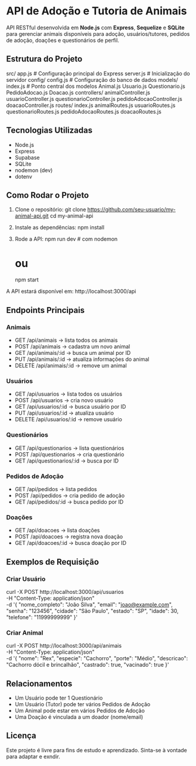 # API de Adoção e Tutoria de Animais
API RESTful desenvolvida em **Node.js** com **Express**, **Sequelize** e **SQLite** para gerenciar animais disponíveis para adoção, usuários/tutores, pedidos de adoção, doações e questionários de perfil.

## Estrutura do Projeto
src/
  app.js              # Configuração principal do Express
  server.js           # Inicialização do servidor
  config/
    config.js         # Configuração do banco de dados
  models/
    index.js          # Ponto central dos modelos
    Animal.js
    Usuario.js
    Questionario.js
    PedidoAdocao.js
    Doacao.js
  controllers/
    animalController.js
    usuarioController.js
    questionarioController.js
    pedidoAdocaoController.js
    doacaoController.js
  routes/
    index.js
    animalRoutes.js
    usuarioRoutes.js
    questionarioRoutes.js
    pedidoAdocaoRoutes.js
    doacaoRoutes.js

## Tecnologias Utilizadas
- Node.js
- Express
- Supabase
- SQLite
- nodemon (dev)
- dotenv 

## Como Rodar o Projeto
1. Clone o repositório:
   git clone https://github.com/seu-usuario/my-animal-api.git
   cd my-animal-api

2. Instale as dependências:
   npm install
   
3. Rode a API:
   npm run dev   # com nodemon
   # ou
   npm start 

A API estará disponível em: http://localhost:3000/api

## Endpoints Principais
### Animais
- GET /api/animais → lista todos os animais
- POST /api/animais → cadastra um novo animal
- GET /api/animais/:id → busca um animal por ID
- PUT /api/animais/:id → atualiza informações do animal
- DELETE /api/animais/:id → remove um animal

### Usuários
- GET /api/usuarios → lista todos os usuários
- POST /api/usuarios → cria novo usuário
- GET /api/usuarios/:id → busca usuário por ID
- PUT /api/usuarios/:id → atualiza usuário
- DELETE /api/usuarios/:id → remove usuário

### Questionários
- GET /api/questionarios → lista questionários
- POST /api/questionarios → cria questionário
- GET /api/questionarios/:id → busca por ID

### Pedidos de Adoção
- GET /api/pedidos → lista pedidos
- POST /api/pedidos → cria pedido de adoção
- GET /api/pedidos/:id → busca pedido por ID

### Doações
- GET /api/doacoes → lista doações
- POST /api/doacoes → registra nova doação
- GET /api/doacoes/:id → busca doação por ID

## Exemplos de Requisição
### Criar Usuário
curl -X POST http://localhost:3000/api/usuarios \
-H "Content-Type: application/json" \
-d '{
  "nome_completo": "João Silva",
  "email": "joao@example.com",
  "senha": "123456",
  "cidade": "São Paulo",
  "estado": "SP",
  "idade": 30,
  "telefone": "11999999999"
}'

### Criar Animal
curl -X POST http://localhost:3000/api/animais \
-H "Content-Type: application/json" \
-d '{
  "nome": "Rex",
  "especie": "Cachorro",
  "porte": "Médio",
  "descricao": "Cachorro dócil e brincalhão",
  "castrado": true,
  "vacinado": true
}'

## Relacionamentos
- Um Usuário pode ter 1 Questionário
- Um Usuário (Tutor) pode ter vários Pedidos de Adoção
- Um Animal pode estar em vários Pedidos de Adoção
- Uma Doação é vinculada a um doador (nome/email)

## Licença
Este projeto é livre para fins de estudo e aprendizado.
Sinta-se à vontade para adaptar e exndir. 
